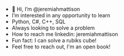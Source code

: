 - 👋 Hi, I’m @jeremiahmattison
- I’m interested in any opportunity to learn
- Python, C#, C++, SQL
- Always looking to solve a problem
- How to reach me linkedin: jeremiahmattison
- Fun fact: I can solve a rubiks cube!
- Feel free to reach out, I'm an open book!

<!---
jeremiahmattison/jeremiahmattison is a ✨ special ✨ repository because its `README.md` (this file) appears on your GitHub profile.
You can click the Preview link to take a look at your changes.
--->

